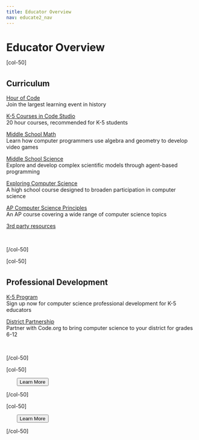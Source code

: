 ```yaml
---
title: Educator Overview
nav: educate2_nav
---
```


<h1 style="margin-bottom:0px">Educator Overview</h1>

[col-50]

<h2 style="margin-top:35px">Curriculum</h2>

[Hour of Code](http://hourofcode.com)
<br/>
Join the largest learning event in history

[K-5 Courses in Code Studio](http://code.org/k5/)
<br/>
20 hour courses, recommended for K-5 students

[Middle School Math](http://code.org/curriculum/msm/)
<br/>
Learn how computer programmers use algebra and geometry to develop video games 

[Middle School Science](http://code.org/curriculum/mss/)
<br/>
Explore and develop complex scientific models through agent-based programming 

<a href="http://www.exploringcs.org" target="_blank">Exploring Computer Science</a>
<br/>
A high school course designed to broaden participation in computer science

[AP Computer Science Principles](http://code.org/educate2/csp/)
<br/>
An AP course covering a wide range of computer science topics

[3rd party resources](http://code.org/educate2/3rdparty/) 

<br/>

[/col-50]

[col-50]

<h2 style="margin-top:35px">Professional Development</h2>

[K-5 Program](http://code.org/professional-development-workshops)
<br/>
Sign up now for computer science professional development for K-5 educators

[District Partnership](http://code.org/educate/districts)
<br/>
Partner with Code.org to bring computer science to your district for grades 6-12

<br/>

[/col-50]


<div style="clear:both"/>

[col-50]

&nbsp;&nbsp;&nbsp;&nbsp;&nbsp;&nbsp;
[<button>Learn More</button>](http://code.org/educate2/curriculum)

[/col-50]

[col-50]

&nbsp;&nbsp;&nbsp;&nbsp;&nbsp;&nbsp;
[<button>Learn More</button>](http://code.org/educate2/professional-development)

[/col-50]



